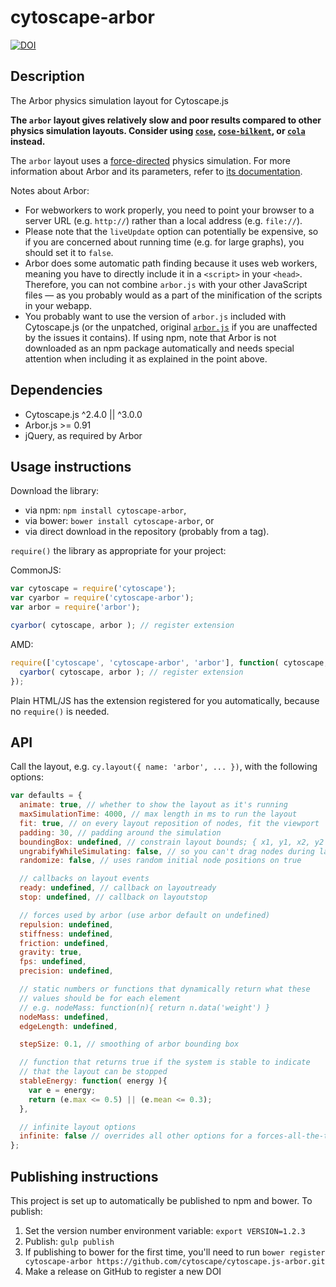 cytoscape-arbor
================================================================================

[![DOI](https://zenodo.org/badge/42204006.svg)](https://zenodo.org/badge/latestdoi/42204006)

## Description

The Arbor physics simulation layout for Cytoscape.js

**The `arbor` layout gives relatively slow and poor results compared to other physics simulation layouts.  Consider using [`cose`](http://js.cytoscape.org/#layouts/cose), [`cose-bilkent`](https://github.com/cytoscape/cytoscape.js-cose-bilkent), or [`cola`](https://github.com/cytoscape/cytoscape.js-cola) instead.**

The `arbor` layout uses a [force-directed](http://en.wikipedia.org/wiki/Force-directed_graph_drawing) physics simulation.  For more information about Arbor and its parameters, refer to [its documentation](http://arborjs.org/reference).

Notes about Arbor:

 * For webworkers to work properly, you need to point your browser to a server URL (e.g. `http://`) rather than a local address (e.g. `file://`).
 * Please note that the `liveUpdate` option can potentially be expensive, so if you are concerned about running time (e.g. for large graphs), you should set it to `false`.
 * Arbor does some automatic path finding because it uses web workers, meaning you have to directly include it in a `<script>` in your `<head>`.  Therefore, you can not combine `arbor.js` with your other JavaScript files &mdash; as you probably would as a part of the minification of the scripts in your webapp.
 * You probably want to use the version of `arbor.js` included with Cytoscape.js (or the unpatched, original [`arbor.js`](http://arborjs.org) if you are unaffected by the issues it contains). If using npm, note that Arbor is not downloaded as an npm package automatically and needs special attention when including it as explained in the point above.


## Dependencies

 * Cytoscape.js ^2.4.0 || ^3.0.0
 * Arbor.js >= 0.91
 * jQuery, as required by Arbor


## Usage instructions

Download the library:
 * via npm: `npm install cytoscape-arbor`,
 * via bower: `bower install cytoscape-arbor`, or
 * via direct download in the repository (probably from a tag).

`require()` the library as appropriate for your project:

CommonJS:
```js
var cytoscape = require('cytoscape');
var cyarbor = require('cytoscape-arbor');
var arbor = require('arbor');

cyarbor( cytoscape, arbor ); // register extension
```

AMD:
```js
require(['cytoscape', 'cytoscape-arbor', 'arbor'], function( cytoscape, cyarbor, arbor ){
  cyarbor( cytoscape, arbor ); // register extension
});
```

Plain HTML/JS has the extension registered for you automatically, because no `require()` is needed.


## API

Call the layout, e.g. `cy.layout({ name: 'arbor', ... })`, with the following options:

```js
var defaults = {
  animate: true, // whether to show the layout as it's running
  maxSimulationTime: 4000, // max length in ms to run the layout
  fit: true, // on every layout reposition of nodes, fit the viewport
  padding: 30, // padding around the simulation
  boundingBox: undefined, // constrain layout bounds; { x1, y1, x2, y2 } or { x1, y1, w, h }
  ungrabifyWhileSimulating: false, // so you can't drag nodes during layout
  randomize: false, // uses random initial node positions on true

  // callbacks on layout events
  ready: undefined, // callback on layoutready
  stop: undefined, // callback on layoutstop

  // forces used by arbor (use arbor default on undefined)
  repulsion: undefined,
  stiffness: undefined,
  friction: undefined,
  gravity: true,
  fps: undefined,
  precision: undefined,

  // static numbers or functions that dynamically return what these
  // values should be for each element
  // e.g. nodeMass: function(n){ return n.data('weight') }
  nodeMass: undefined,
  edgeLength: undefined,

  stepSize: 0.1, // smoothing of arbor bounding box

  // function that returns true if the system is stable to indicate
  // that the layout can be stopped
  stableEnergy: function( energy ){
    var e = energy;
    return (e.max <= 0.5) || (e.mean <= 0.3);
  },

  // infinite layout options
  infinite: false // overrides all other options for a forces-all-the-time mode
};
```


## Publishing instructions

This project is set up to automatically be published to npm and bower.  To publish:

1. Set the version number environment variable: `export VERSION=1.2.3`
1. Publish: `gulp publish`
1. If publishing to bower for the first time, you'll need to run `bower register cytoscape-arbor https://github.com/cytoscape/cytoscape.js-arbor.git`
1. Make a release on GitHub to register a new DOI
